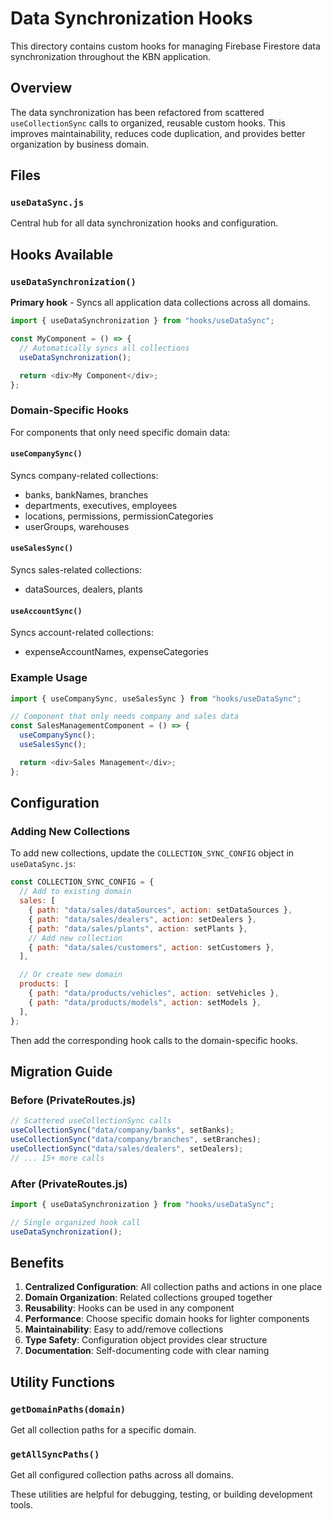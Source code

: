 # Data Synchronization Hooks

This directory contains custom hooks for managing Firebase Firestore data synchronization throughout the KBN application.

## Overview

The data synchronization has been refactored from scattered `useCollectionSync` calls to organized, reusable custom hooks. This improves maintainability, reduces code duplication, and provides better organization by business domain.

## Files

### `useDataSync.js`

Central hub for all data synchronization hooks and configuration.

## Hooks Available

### `useDataSynchronization()`

**Primary hook** - Syncs all application data collections across all domains.

```javascript
import { useDataSynchronization } from "hooks/useDataSync";

const MyComponent = () => {
  // Automatically syncs all collections
  useDataSynchronization();

  return <div>My Component</div>;
};
```

### Domain-Specific Hooks

For components that only need specific domain data:

#### `useCompanySync()`

Syncs company-related collections:

- banks, bankNames, branches
- departments, executives, employees
- locations, permissions, permissionCategories
- userGroups, warehouses

#### `useSalesSync()`

Syncs sales-related collections:

- dataSources, dealers, plants

#### `useAccountSync()`

Syncs account-related collections:

- expenseAccountNames, expenseCategories

### Example Usage

```javascript
import { useCompanySync, useSalesSync } from "hooks/useDataSync";

// Component that only needs company and sales data
const SalesManagementComponent = () => {
  useCompanySync();
  useSalesSync();

  return <div>Sales Management</div>;
};
```

## Configuration

### Adding New Collections

To add new collections, update the `COLLECTION_SYNC_CONFIG` object in `useDataSync.js`:

```javascript
const COLLECTION_SYNC_CONFIG = {
  // Add to existing domain
  sales: [
    { path: "data/sales/dataSources", action: setDataSources },
    { path: "data/sales/dealers", action: setDealers },
    { path: "data/sales/plants", action: setPlants },
    // Add new collection
    { path: "data/sales/customers", action: setCustomers },
  ],

  // Or create new domain
  products: [
    { path: "data/products/vehicles", action: setVehicles },
    { path: "data/products/models", action: setModels },
  ],
};
```

Then add the corresponding hook calls to the domain-specific hooks.

## Migration Guide

### Before (PrivateRoutes.js)

```javascript
// Scattered useCollectionSync calls
useCollectionSync("data/company/banks", setBanks);
useCollectionSync("data/company/branches", setBranches);
useCollectionSync("data/sales/dealers", setDealers);
// ... 15+ more calls
```

### After (PrivateRoutes.js)

```javascript
import { useDataSynchronization } from "hooks/useDataSync";

// Single organized hook call
useDataSynchronization();
```

## Benefits

1. **Centralized Configuration**: All collection paths and actions in one place
2. **Domain Organization**: Related collections grouped together
3. **Reusability**: Hooks can be used in any component
4. **Performance**: Choose specific domain hooks for lighter components
5. **Maintainability**: Easy to add/remove collections
6. **Type Safety**: Configuration object provides clear structure
7. **Documentation**: Self-documenting code with clear naming

## Utility Functions

### `getDomainPaths(domain)`

Get all collection paths for a specific domain.

### `getAllSyncPaths()`

Get all configured collection paths across all domains.

These utilities are helpful for debugging, testing, or building development tools.
